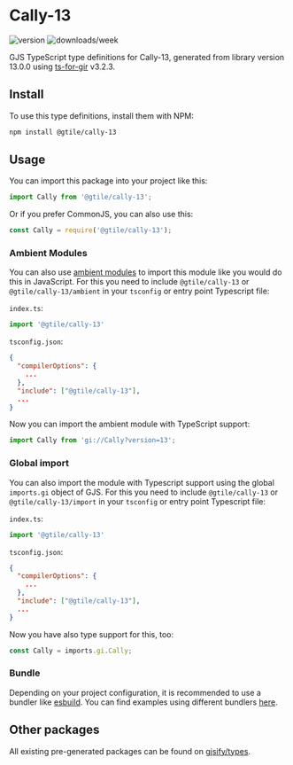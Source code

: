 
# Cally-13

![version](https://img.shields.io/npm/v/@gtile/cally-13)
![downloads/week](https://img.shields.io/npm/dw/@gtile/cally-13)


GJS TypeScript type definitions for Cally-13, generated from library version 13.0.0 using [ts-for-gir](https://github.com/gjsify/ts-for-gir) v3.2.3.


## Install

To use this type definitions, install them with NPM:
```bash
npm install @gtile/cally-13
```

## Usage

You can import this package into your project like this:
```ts
import Cally from '@gtile/cally-13';
```

Or if you prefer CommonJS, you can also use this:
```ts
const Cally = require('@gtile/cally-13');
```

### Ambient Modules

You can also use [ambient modules](https://github.com/gjsify/ts-for-gir/tree/main/packages/cli#ambient-modules) to import this module like you would do this in JavaScript.
For this you need to include `@gtile/cally-13` or `@gtile/cally-13/ambient` in your `tsconfig` or entry point Typescript file:

`index.ts`:
```ts
import '@gtile/cally-13'
```

`tsconfig.json`:
```json
{
  "compilerOptions": {
    ...
  },
  "include": ["@gtile/cally-13"],
  ...
}
```

Now you can import the ambient module with TypeScript support: 

```ts
import Cally from 'gi://Cally?version=13';
```

### Global import

You can also import the module with Typescript support using the global `imports.gi` object of GJS.
For this you need to include `@gtile/cally-13` or `@gtile/cally-13/import` in your `tsconfig` or entry point Typescript file:

`index.ts`:
```ts
import '@gtile/cally-13'
```

`tsconfig.json`:
```json
{
  "compilerOptions": {
    ...
  },
  "include": ["@gtile/cally-13"],
  ...
}
```

Now you have also type support for this, too:

```ts
const Cally = imports.gi.Cally;
```

### Bundle

Depending on your project configuration, it is recommended to use a bundler like [esbuild](https://esbuild.github.io/). You can find examples using different bundlers [here](https://github.com/gjsify/ts-for-gir/tree/main/examples).

## Other packages

All existing pre-generated packages can be found on [gjsify/types](https://github.com/gjsify/types).

